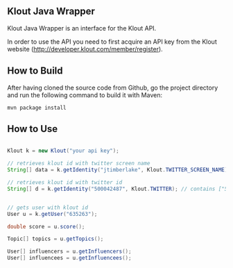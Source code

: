 Klout Java Wrapper
------------------

Klout Java Wrapper is an interface for the Klout API.

In order to use the API you need to first acquire an API key from the Klout website (http://developer.klout.com/member/register).


How to Build
------------------

After having cloned the source code from Github, go the project directory and run the following
command to build it with Maven:

    mvn package install


How to Use
--------------

```java

Klout k = new Klout("your api key");

// retrieves klout id with twitter screen name
String[] data = k.getIdentity("jtimberlake", Klout.TWITTER_SCREEN_NAME); // contains ["635263", "ks]

// retrieves klout id with twitter id
String[] d = k.getIdentity("500042487", Klout.TWITTER); // contains ["54887627490056592", "ks"]


// gets user with klout id
User u = k.getUser("635263");

double score = u.score();

Topic[] topics = u.getTopics();

User[] influencers = u.getInfluencers();
User[] influencees = u.getInfluencees();

```
